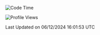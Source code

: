 <!--START_SECTION:waka-->
![Code Time](http://img.shields.io/badge/Code%20Time-2%2C135%20hrs%2027%20mins-blue)

![Profile Views](http://img.shields.io/badge/Profile%20Views-2-blue)


 Last Updated on 06/12/2024 16:01:53 UTC
<!--END_SECTION:waka-->